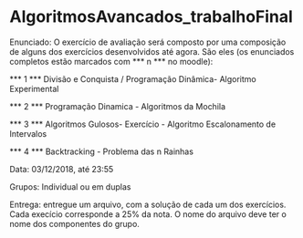 # AlgoritmosAvancados_trabalhoFinal
Enunciado: O exercício de avaliação será composto por uma composição de alguns dos exercícios desenvolvidos até agora. São eles (os enunciados completos estão marcados com *** n *** no moodle):

*** 1 *** Divisão e Conquista / Programação Dinâmica- Algoritmo Experimental

*** 2 *** Programação Dinamica - Algoritmos da Mochila 

*** 3 *** Algoritmos Gulosos- Exercício - Algoritmo Escalonamento de Intervalos

*** 4 *** Backtracking - Problema das n Rainhas 

Data: 03/12/2018, até 23:55

Grupos: Individual ou em duplas

Entrega: entregue um arquivo, com a solução de cada um dos exercícios. Cada execício corresponde a 25% da nota. O nome do arquivo deve ter o nome dos componentes do grupo.

